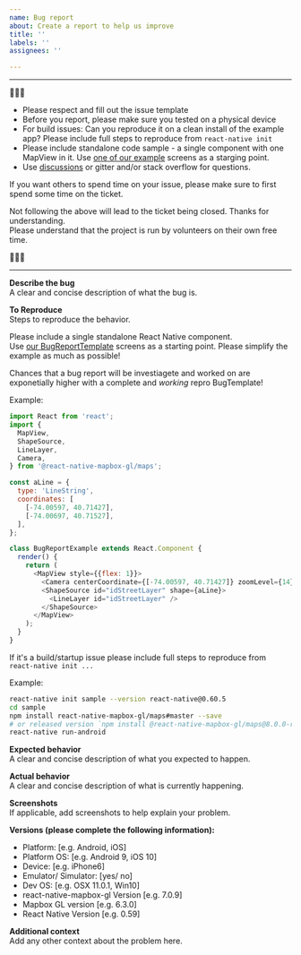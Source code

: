 ```yaml
---
name: Bug report
about: Create a report to help us improve
title: ''
labels: ''
assignees: ''

---
```



---------  

🚨🚨🚨
* Please respect and fill out the issue template
* Before you report, please make sure you tested on a physical device
* For build issues: Can you reproduce it on a clean install of the example app? Please include full steps to reproduce from `react-native init`
* Please include standalone code sample - a single component with one MapView in it. Use [one of our example](https://github.com/react-native-mapbox-gl/maps/blob/master/example/src/examples/PointInMapView.js) screens as a starging point.
* Use [discussions](https://github.com/react-native-mapbox-gl/maps/discussions) or gitter and/or stack overflow for questions.

If you want others to spend time on your issue, please make sure to first spend some time on the ticket. 

Not following the above will lead to the ticket being closed.
Thanks for understanding.  
Please understand that the project is run by volunteers on their own free time.  

🚨🚨🚨  

---------


**Describe the bug**  
A clear and concise description of what the bug is.

**To Reproduce**  
Steps to reproduce the behavior. 

Please include a single standalone React Native component.  
Use [our BugReportTemplate](https://github.com/react-native-mapbox-gl/maps/blob/master/example/src/examples/BugReportTemplate.js) screens as a starting point.
Please simplify the example as much as possible!

Chances that a bug report will be investiagete and worked on are exponetially higher with a complete and _working_ repro BugTemplate!

Example:
```js
import React from 'react';
import {
  MapView,
  ShapeSource,
  LineLayer,
  Camera,
} from '@react-native-mapbox-gl/maps';

const aLine = {
  type: 'LineString',
  coordinates: [
    [-74.00597, 40.71427],
    [-74.00697, 40.71527],
  ],
};

class BugReportExample extends React.Component {
  render() {
    return (
      <MapView style={{flex: 1}}>
        <Camera centerCoordinate={[-74.00597, 40.71427]} zoomLevel={14} />
        <ShapeSource id="idStreetLayer" shape={aLine}>
          <LineLayer id="idStreetLayer" />
        </ShapeSource>
      </MapView>
    );
  }
}
```

If it's a build/startup issue please include full steps to reproduce from `react-native init ...`

Example:

```sh
react-native init sample --version react-native@0.60.5
cd sample
npm install react-native-mapbox-gl/maps#master --save
# or released version `npm install @react-native-mapbox-gl/maps@8.0.0-rc1 --save`
react-native run-android
```

**Expected behavior**  
A clear and concise description of what you expected to happen.

**Actual behavior**  
A clear and concise description of what is currently happening.

**Screenshots**  
If applicable, add screenshots to help explain your problem.

**Versions (please complete the following information):**  
 - Platform: [e.g. Android, iOS]
 - Platform OS: [e.g. Android 9, iOS 10]
 - Device: [e.g. iPhone6]
 - Emulator/ Simulator: [yes/ no]
 - Dev OS: [e.g. OSX 11.0.1, Win10]
 - react-native-mapbox-gl Version [e.g. 7.0.9]
 - Mapbox GL version [e.g. 6.3.0]
 - React Native Version [e.g. 0.59]

**Additional context**  
Add any other context about the problem here.
